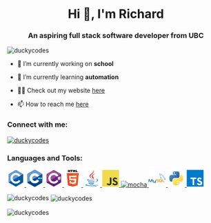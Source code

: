 <h1 align="center">Hi 👋, I'm Richard</h1>
<h3 align="center">An aspiring full stack software developer from UBC</h3>

<p align="left"> <img src="https://komarev.com/ghpvc/?username=duckycodes&label=Profile%20views&color=0e75b6&style=flat" alt="duckycodes" /> </p>

- 🔭 I’m currently working on **school**

- 🌱 I’m currently learning **automation**

- 👨‍💻 Check out my website [here](https://duckycodes.github.io/Richard-Zhou-Personal-Website/)  

- 📫 How to reach me [here](https://duckycodes.github.io/Richard-Zhou-Personal-Website/#contact)

<h3 align="left">Connect with me:</h3>
<p align="left">
<a href="https://www.leetcode.com/duckycodes" target="blank"><img align="center" src="https://raw.githubusercontent.com/rahuldkjain/github-profile-readme-generator/master/src/images/icons/Social/leet-code.svg" alt="duckycodes" height="30" width="40" /></a>
</p>

<h3 align="left">Languages and Tools:</h3>
<p align="left"> <a href="https://www.cprogramming.com/" target="_blank" rel="noreferrer"> <img src="https://raw.githubusercontent.com/devicons/devicon/master/icons/c/c-original.svg" alt="c" width="40" height="40"/> </a> <a href="https://www.w3schools.com/cpp/" target="_blank" rel="noreferrer"> <img src="https://raw.githubusercontent.com/devicons/devicon/master/icons/cplusplus/cplusplus-original.svg" alt="cplusplus" width="40" height="40"/> </a> <a href="https://www.w3schools.com/cs/" target="_blank" rel="noreferrer"> <img src="https://raw.githubusercontent.com/devicons/devicon/master/icons/csharp/csharp-original.svg" alt="csharp" width="40" height="40"/> </a> <a href="https://www.w3.org/html/" target="_blank" rel="noreferrer"> <img src="https://raw.githubusercontent.com/devicons/devicon/master/icons/html5/html5-original-wordmark.svg" alt="html5" width="40" height="40"/> </a> <a href="https://www.java.com" target="_blank" rel="noreferrer"> <img src="https://raw.githubusercontent.com/devicons/devicon/master/icons/java/java-original.svg" alt="java" width="40" height="40"/> </a> <a href="https://developer.mozilla.org/en-US/docs/Web/JavaScript" target="_blank" rel="noreferrer"> <img src="https://raw.githubusercontent.com/devicons/devicon/master/icons/javascript/javascript-original.svg" alt="javascript" width="40" height="40"/> </a> <a href="https://mochajs.org" target="_blank" rel="noreferrer"> <img src="https://www.vectorlogo.zone/logos/mochajs/mochajs-icon.svg" alt="mocha" width="40" height="40"/> </a> <a href="https://www.mysql.com/" target="_blank" rel="noreferrer"> <img src="https://raw.githubusercontent.com/devicons/devicon/master/icons/mysql/mysql-original-wordmark.svg" alt="mysql" width="40" height="40"/> </a> <a href="https://www.python.org" target="_blank" rel="noreferrer"> <img src="https://raw.githubusercontent.com/devicons/devicon/master/icons/python/python-original.svg" alt="python" width="40" height="40"/> </a> <a href="https://www.typescriptlang.org/" target="_blank" rel="noreferrer"> <img src="https://raw.githubusercontent.com/devicons/devicon/master/icons/typescript/typescript-original.svg" alt="typescript" width="40" height="40"/> </a> </p>

<p><img align="left" src="https://github-readme-stats.vercel.app/api/top-langs?username=duckycodes&show_icons=true&locale=en&layout=compact" alt="duckycodes" /></p>

<p>&nbsp;<img align="center" src="https://github-readme-stats.vercel.app/api?username=duckycodes&show_icons=true&locale=en" alt="duckycodes" /></p>

<p><img align="center" src="https://github-readme-streak-stats.herokuapp.com/?user=duckycodes&" alt="duckycodes" /></p>
